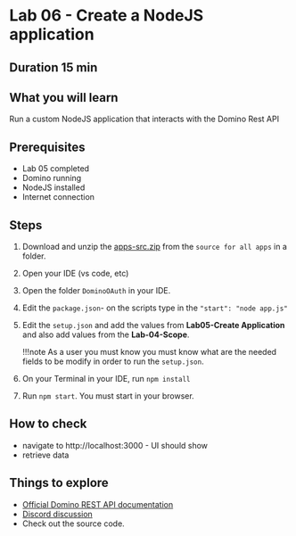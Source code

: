 # Lab 06 - Create a NodeJS application

## Duration 15 min

## What you will learn

Run a custom NodeJS application that interacts with the Domino Rest API

## Prerequisites

- Lab 05 completed
- Domino running
- NodeJS installed
- Internet connection

## Steps

1. Download and unzip the [apps-src.zip](../walkthrough//downloads/apps-src.zip) from the `source for all apps` in a folder.
2. Open your IDE (vs code, etc)
3. Open the folder `DominoOAuth` in your IDE.
4. Edit the `package.json`- on the scripts type in the `"start": "node app.js"`
4. Edit the `setup.json` and add the values from **Lab05-Create Application** and also add values from the **Lab-04-Scope**.

    !!!note
        As a user you must know you must know what are the needed fields to be modify in order to run the `setup.json`.

5. On your Terminal in your IDE, run `npm install`
6. Run `npm start`. You must start in your browser.


## How to check

- navigate to http://localhost:3000 - UI should show
- retrieve data

## Things to explore

- [Official Domino REST API documentation](https://opensource.hcltechsw.com/Domino-rest-api/index.html)
- [Discord discussion](https://discord.com/invite/jmRHpDRnH4)
- Check out the source code.
